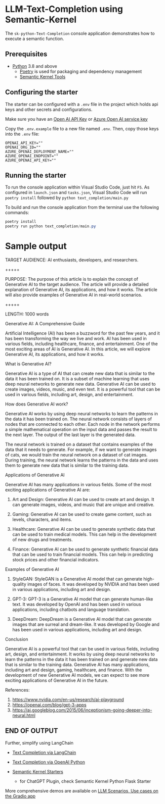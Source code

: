 # LLM-Text-Completion using Semantic-Kernel

The `sk-python-Text-Completion` console application demonstrates how to execute a semantic function.

## Prerequisites

- [Python](https://www.python.org/downloads/) 3.8 and above
  - [Poetry](https://python-poetry.org/) is used for packaging and dependency management
  - [Semantic Kernel Tools](https://marketplace.visualstudio.com/items?itemName=ms-semantic-kernel.semantic-kernel)

## Configuring the starter

The starter can be configured with a `.env` file in the project which holds api keys and other secrets and configurations.

Make sure you have an
[Open AI API Key](https://openai.com/api/) or
[Azure Open AI service key](https://learn.microsoft.com/azure/cognitive-services/openai/quickstart?pivots=rest-api)

Copy the `.env.example` file to a new file named `.env`. Then, copy those keys into the `.env` file:

```
OPENAI_API_KEY=""
OPENAI_ORG_ID=""
AZURE_OPENAI_DEPLOYMENT_NAME=""
AZURE_OPENAI_ENDPOINT=""
AZURE_OPENAI_API_KEY=""
```

## Running the starter

To run the console application within Visual Studio Code, just hit `F5`.
As configured in `launch.json` and `tasks.json`, Visual Studio Code will run `poetry install` followed by `python text_completion/main.py`

To build and run the console application from the terminal use the following commands:

```powershell
poetry install
poetry run python text_completion/main.py
```

# Sample output

TARGET AUDIENCE:
AI enthusiasts, developers, and researchers.

+++++

PURPOSE:
The purpose of this article is to explain the concept of Generative AI to the target audience. The article will provide a detailed explanation of Generative AI, its applications, and how it works. The article will also provide examples of Generative AI in real-world scenarios.

+++++

LENGTH:
1000 words

Generative AI: A Comprehensive Guide

Artificial Intelligence (AI) has been a buzzword for the past few years, and it has been transforming the way we live and work. AI has been used in various fields, including healthcare, finance, and entertainment. One of the most exciting areas of AI is Generative AI. In this article, we will explore Generative AI, its applications, and how it works.

What is Generative AI?

Generative AI is a type of AI that can create new data that is similar to the data it has been trained on. It is a subset of machine learning that uses deep neural networks to generate new data. Generative AI can be used to create images, videos, music, and even text. It is a powerful tool that can be used in various fields, including art, design, and entertainment.

How does Generative AI work?

Generative AI works by using deep neural networks to learn the patterns in the data it has been trained on. The neural network consists of layers of nodes that are connected to each other. Each node in the network performs a simple mathematical operation on the input data and passes the result to the next layer. The output of the last layer is the generated data.

The neural network is trained on a dataset that contains examples of the data that it needs to generate. For example, if we want to generate images of cats, we would train the neural network on a dataset of cat images. During training, the neural network learns the patterns in the data and uses them to generate new data that is similar to the training data.

Applications of Generative AI

Generative AI has many applications in various fields. Some of the most exciting applications of Generative AI are:

1. Art and Design: Generative AI can be used to create art and design. It can generate images, videos, and music that are unique and creative.

2. Gaming: Generative AI can be used to create game content, such as levels, characters, and items.

3. Healthcare: Generative AI can be used to generate synthetic data that can be used to train medical models. This can help in the development of new drugs and treatments.

4. Finance: Generative AI can be used to generate synthetic financial data that can be used to train financial models. This can help in predicting stock prices and other financial indicators.

Examples of Generative AI

1. StyleGAN: StyleGAN is a Generative AI model that can generate high-quality images of faces. It was developed by NVIDIA and has been used in various applications, including art and design.

2. GPT-3: GPT-3 is a Generative AI model that can generate human-like text. It was developed by OpenAI and has been used in various applications, including chatbots and language translation.

3. DeepDream: DeepDream is a Generative AI model that can generate images that are surreal and dream-like. It was developed by Google and has been used in various applications, including art and design.

Conclusion

Generative AI is a powerful tool that can be used in various fields, including art, design, and entertainment. It works by using deep neural networks to learn the patterns in the data it has been trained on and generate new data that is similar to the training data. Generative AI has many applications, including art and design, gaming, healthcare, and finance. With the development of new Generative AI models, we can expect to see more exciting applications of Generative AI in the future.

References:

1. https://www.nvidia.com/en-us/research/ai-playground
2. https://openai.com/blog/gpt-3-apps
3. https://ai.googleblog.com/2015/06/inceptionism-going-deeper-into-neural.html

END OF OUTPUT
----------

Further, simplify using LangChain 
- [Text Completion via LangChain](https://github.com/amitpuri/LLM-Text-Completion-langchain)

- [Text Completion via OpenAI Python](https://github.com/amitpuri/LLM-Text-Completion)
- [Semantic Kernel Starters](https://github.com/microsoft/semantic-kernel-starters)
    -  for ChatGPT Plugin, check Semantic Kernel Python Flask Starter
 
More comprehensive demos are available on [LLM Scenarios, Use cases on the Gradio app](https://github.com/amitpuri/ask-picturize-it)

